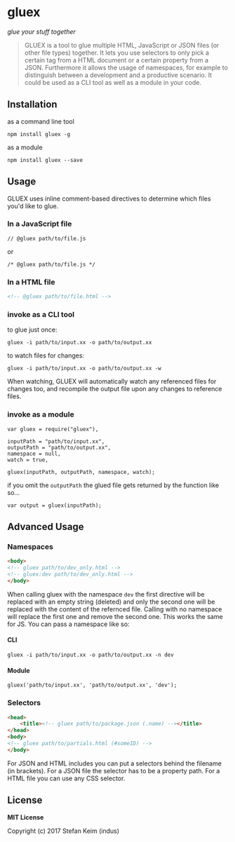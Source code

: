 # gluex
*glue your stuff together*

> GLUEX is a tool to glue multiple HTML, JavaScript or JSON files (or other file types) together. It lets you use selectors to only pick a certain tag from a HTML document or a certain property from a JSON. Furthermore it allows the usage of namespaces, for example to distinguish between a development and a productive scenario. It could be used as a CLI tool as well as a module in your code.

## Installation
as a command line tool

```
npm install gluex -g
```

as a module

```
npm install gluex --save
```

## Usage

GLUEX uses inline comment-based directives to determine which files you'd like to glue.

### In a JavaScript file
``` JS
// @gluex path/to/file.js
```
or 
``` JS
/* @gluex path/to/file.js */
```

### In a HTML file
``` HTML
<!-- @gluex path/to/file.html -->
```

### invoke as a CLI tool

to glue just once:

	gluex -i path/to/input.xx -o path/to/output.xx

to watch files for changes:

	gluex -i path/to/input.xx -o path/to/output.xx -w

When watching, GLUEX will automatically watch any referenced files for changes too, and recompile the output file upon any changes to reference files.

### invoke as a module

``` JS 
var gluex = require("gluex"),

inputPath = "path/to/input.xx",
outputPath = "path/to/output.xx",
namespace = null,
watch = true,

gluex(inputPath, outputPath, namespace, watch);
```
    
if you omit the `outputPath` the glued file gets returned by the function like so...
``` JS 
var output = gluex(inputPath);
```

## Advanced Usage
### Namespaces

``` HTML
<body>
<!-- gluex path/to/dev_only.html -->
<!-- gluex:dev path/to/dev_only.html -->
</body>
```

When calling gluex with the namespace `dev` the first directive will be replaced with an empty string (deleted) and only the second one will be replaced with the content of the refernced file. Calling with no namespace will replace the first one and remove the second one. This works the same for JS. You can pass a namespace like so:

#### CLI
    gluex -i path/to/input.xx -o path/to/output.xx -n dev

#### Module
``` JS
gluex('path/to/input.xx', 'path/to/output.xx', 'dev');
```

### Selectors
``` HTML
<head>
    <title><!-- gluex path/to/package.json (.name) --></title>
</head>
<body>
<!-- gluex path/to/partials.html (#someID) -->
</body>
```

For JSON and HTML includes you can put a selectors behind the filename (in brackets). For a JSON file the selector has to be a property path. For a HTML file you can use any CSS selector. 

## License
**MIT License**

Copyright (c) 2017 Stefan Keim (indus)
